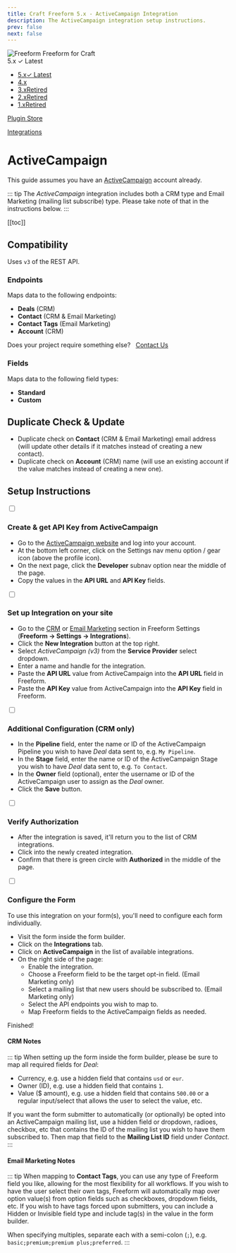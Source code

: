 ```yaml
---
title: Craft Freeform 5.x - ActiveCampaign Integration
description: The ActiveCampaign integration setup instructions.
prev: false
next: false
---
```


<meta property="og:image" content="https://docs.solspace.com/extras/social/craft/freeform/freeform.png" />

<div id="pr-heading">
    <img src="https://docs.solspace.com/extras/icons/products/freeform-icon.png" alt="Freeform" class="pr-image">
    <span class="pr-name">Freeform</span>
    <span class="pr-category">for Craft</span>
    <div class="pr-v-wrapper">
        <div class="pr-v">
            <span class="pr-v-v">5.x</span>
            <span class="pr-v-type pr-latest">✓ Latest</span>
            <span class="pr-v-arrow arrow down"></span>
        </div>
        <ul class="pr-v-list">
            <li><a href="/craft/freeform/v5/">5.x<span class="pr-v-type pr-latest">✓ Latest</span></a></li>
            <li><a href="/craft/freeform/v4/">4.x</a></li>
            <li><a href="/craft/freeform/v3/">3.x<span class="pr-v-type pr-retired">Retired</span></a></li>
            <li><a href="/craft/freeform/v2/">2.x<span class="pr-v-type pr-retired">Retired</span></a></li>
            <li><a href="/craft/freeform/v1/">1.x<span class="pr-v-type pr-retired">Retired</span></a></li>
        </ul>
    </div>
    <div class="pr-buy">
        <a href="https://plugins.craftcms.com/freeform" class="button button-blue"><span class="external-url">Plugin Store</span></a>
    </div>
</div>

<span class="page-section"><a href="/craft/freeform/v5/integrations/">Integrations</a></span>

# ActiveCampaign <Badge type="pro" text="Pro" />

This guide assumes you have an [ActiveCampaign](https://www.activecampaign.com) account already.

::: tip
The _ActiveCampaign_ integration includes both a CRM type and Email Marketing (mailing list subscribe) type. Please take note of that in the instructions below.
:::


[[toc]]


## Compatibility

Uses `v3` of the REST API.

### Endpoints
Maps data to the following endpoints:

- **Deals** (CRM)
- **Contact** (CRM & Email Marketing)
- **Contact Tags** (Email Marketing)
- **Account** (CRM)

Does your project require something else? &nbsp; <a href="/support/" class="button"><span>Contact Us</span></a>

### Fields
Maps data to the following field types:

- **Standard**
- **Custom**


## Duplicate Check & Update

- Duplicate check on **Contact** (CRM & Email Marketing) email address (will update other details if it matches instead of creating a new contact).
- Duplicate check on **Account** (CRM) name (will use an existing account if the value matches instead of creating a new one).


## Setup Instructions

<div class="step">
<label for="step1"><input type="checkbox" class="step-check" id="step1">

### Create & get API Key from ActiveCampaign

</label>

- Go to the [ActiveCampaign website](https://www.activecampaign.com) and log into your account.
- At the bottom left corner, click on the Settings nav menu option / gear icon (above the profile icon).
- On the next page, click the **Developer** subnav option near the middle of the page.
- Copy the values in the **API URL** and **API Key** fields.

</div>

<div class="step">
<label for="step2"><input type="checkbox" class="step-check" id="step2">

### Set up Integration on your site

</label>

- Go to the [CRM](../configuration/settings/#crm) or [Email Marketing](../configuration/settings/#email-marketing) section in Freeform Settings (**Freeform → Settings → Integrations**).
- Click the **New Integration** button at the top right.
- Select *ActiveCampaign (v3)* from the **Service Provider** select dropdown.
- Enter a name and handle for the integration.
- Paste the **API URL** value from ActiveCampaign into the **API URL** field in Freeform.
- Paste the **API Key** value from ActiveCampaign into the **API Key** field in Freeform.

</div>
<div class="step">
<label for="step3"><input type="checkbox" class="step-check" id="step3">

### Additional Configuration (CRM only)

</label>

- In the **Pipeline** field, enter the name or ID of the ActiveCampaign Pipeline you wish to have *Deal* data sent to, e.g. `My Pipeline`.
- In the **Stage** field, enter the name or ID of the ActiveCampaign Stage you wish to have *Deal* data sent to, e.g. `To Contact`.
- In the **Owner** field (optional), enter the username or ID of the ActiveCampaign user to assign as the *Deal* owner.
- Click the **Save** button.

</div>

<div class="step">
<label for="step4"><input type="checkbox" class="step-check" id="step4">

### Verify Authorization

</label>

- After the integration is saved, it'll return you to the list of CRM integrations.
- Click into the newly created integration.
- Confirm that there is green circle with **Authorized** in the middle of the page.

</div>

<div class="step">
<label for="step5"><input type="checkbox" class="step-check" id="step5">

### Configure the Form

</label>

To use this integration on your form(s), you'll need to configure each form individually.

- Visit the form inside the form builder.
- Click on the **Integrations** tab.
- Click on **ActiveCampaign** in the list of available integrations.
- On the right side of the page:
    - Enable the integration.
    - Choose a Freeform field to be the target opt-in field. (Email Marketing only)
    - Select a mailing list that new users should be subscribed to. (Email Marketing only)
    - Select the API endpoints you wish to map to.
    - Map Freeform fields to the ActiveCampaign fields as needed.

</div>

<div class="step-finished">Finished!</div>

#### CRM Notes

::: tip
When setting up the form inside the form builder, please be sure to map all required fields for *Deal*:
- Currency, e.g. use a hidden field that contains `usd` or `eur`.
- Owner (ID), e.g. use a hidden field that contains `1`.
- Value ($ amount), e.g. use a hidden field that contains `500.00` or a regular input/select that allows the user to select the value, etc.

If you want the form submitter to automatically (or optionally) be opted into an ActiveCampaign mailing list, use a hidden field or dropdown, radioes, checkbox, etc that contains the ID of the mailing list you wish to have them subscribed to. Then map that field to the **Mailing List ID** field under *Contact*.
:::

#### Email Marketing Notes

::: tip
When mapping to **Contact Tags**, you can use any type of Freeform field you like, allowing for the most flexibility for all workflows. If you wish to have the user select their own tags, Freeform will automatically map over option value(s) from option fields such as checkboxes, dropdown fields, etc. If you wish to have tags forced upon submitters, you can include a Hidden or Invisible field type and include tag(s) in the value in the form builder.

When specifying multiples, separate each with a semi-colon (`;`), e.g. `basic;premium;premium plus;preferred`.
:::
